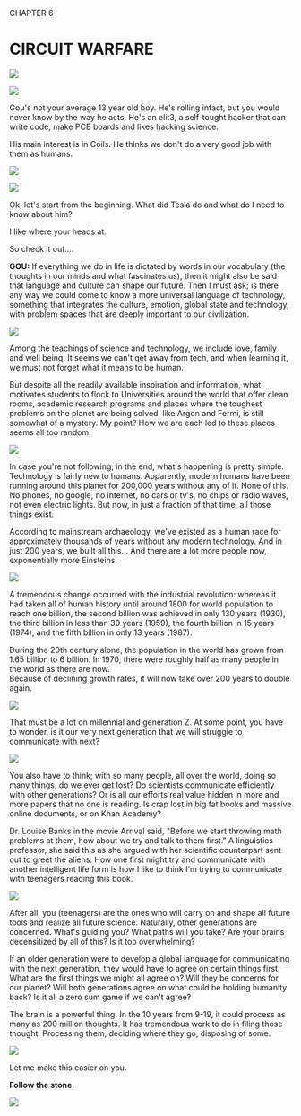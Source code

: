 CHAPTER 6

# CIRCUIT WARFARE

![](https://pbs.twimg.com/media/DYG_5z9VwAA9oZ-.jpg)

![](http://res.cloudinary.com/dzryfxssm/image/upload/v1474384734/Gou_Sketch_z1dmps.jpg)

Gou's not your average 13 year old boy. He's rolling infact, but you would never know by the way he acts. He's an elit3, a self-tought hacker that can write code, make PCB boards and likes hacking science.

His main interest is in Coils. He thinks we don't do a very good job with them as humans.

![](https://pbs.twimg.com/media/DYHb_KuVMAANLuT.jpg)

![](https://pbs.twimg.com/media/DYHdvnWU8AASmsG.jpg)

Ok, let's start from the beginning. What did Tesla do and what do I need to know about him?

I like where your heads at.

So check it out....

**GOU:** If everything we do in life is dictated by words in our vocabulary \(the thoughts in our minds and what fascinates us\), then it might also be said that language and culture can shape our future. Then I must ask; is there any way we could come to know a more universal language of technology, something that integrates the culture, emotion, global state and technology, with problem spaces that are deeply important to our civilization.

![](https://thumbs.mic.com/MmRjN2Q1YjliNSMvVVVINTRkM251YXhNYWVJejFxYjByOElrVFo0PS8yOHg1NDoxNDY5eDc4Ny8xMjgweDYyMC9maWx0ZXJzOnF1YWxpdHkoNzUpL2h0dHBzOi8vczMuYW1hem9uYXdzLmNvbS9wb2xpY3ltaWMtaW1hZ2VzL2MwcHByY3RoMXNkY2NmajczcW9zZHl5aXlqcHV6eHJwbHp4NXdqc2JmZmpyeWxycGRyY2t0d3B3aXR0dXlkeWIuanBn.jpg)

Among the teachings of science and technology, we include love, family and well being. It seems we can't get away from tech, and when learning it, we must not forget what it means to be human.

But despite all the readily available inspiration and information, what motivates students to flock to Universities around the world that offer clean rooms, academic research programs and places where the toughest problems on the planet are being solved, like Argon and Fermi, is still somewhat of a mystery. My point? How we are each led to these places seems all too random.

![](http://www.extremetech.com/wp-content/uploads/2015/06/higgs-2.jpg)

In case you're not following, in the end, what's happening is pretty simple. Technology is fairly new to humans. Apparently, modern humans have been running around this planet for 200,000 years without any of it. None of this. No phones, no google, no internet, no cars or tv's, no chips or radio waves, not even electric lights. But now, in just a fraction of that time, all those things exist.

According to mainstream archaeology, we've existed as a human race for approximately thousands of years without any modern technology. And in just 200 years, we built all this... And there are a lot more people now, exponentially more Einsteins.

![](http://www.funbodytherapy.com/wp-content/uploads/2015/03/evolution-of-man-to-computer.jpg)

A tremendous change occurred with the industrial revolution: whereas it had taken all of human history until around 1800 for world population to reach one billion, the second billion was achieved in only 130 years \(1930\), the third billion in less than 30 years \(1959\), the fourth billion in 15 years \(1974\), and the fifth billion in only 13 years \(1987\).

During the 20th century alone, the population in the world has grown from 1.65 billion to 6 billion. In 1970, there were roughly half as many people in the world as there are now.  
Because of declining growth rates, it will now take over 200 years to double again.

![](https://upload.wikimedia.org/wikipedia/commons/thumb/b/b7/Population_curve.svg/350px-Population_curve.svg.png)

That must be a lot on millennial and generation Z. At some point, you have to wonder, is it our very next generation that we will struggle to communicate with next?

![](http://blogs.sap.com/innovation/files/2015/10/Wired-In.jpg)

You also have to think; with so many people, all over the world, doing so many things, do we ever get lost? Do scientists communicate efficiently with other generations? Or is all our efforts real value hidden in more and more papers that no one is reading. Is crap lost in big fat books and massive online documents, or on Khan Academy?

Dr. Louise Banks in the movie Arrival said, "Before we start throwing math problems at them, how about we try and talk to them first." A linguistics professor, she said this as she argued with her scientific counterpart sent out to greet the aliens. How one first might try and communicate with another intelligent life form is how I like to think I'm trying to communicate with teenagers reading this book.

![](http://www.thetimes.co.uk/imageserver/image/methode%2Ftimes%2Fprod%2Fweb%2Fbin%2F569916f4-a73e-11e6-b67a-719634415da0.jpg?crop=998,561,2,65&resize=600)

After all, you \(teenagers\) are the ones who will carry on and shape all future tools and realize all future science. Naturally, other generations are concerned. What's guiding you? What paths will you take? Are your brains decensitized by all of this? Is it too overwhelming?

If an older generation were to develop a global language for communicating with the next generation, they would have to agree on certain things first. What are the first things we might all agree on? Will they be concerns for our planet? Will both generations agree on what could be holding humanity back? Is it all a zero sum game if we can't agree?

The brain is a powerful thing. In the 10 years from 9-19, it could process as many as 200 million thoughts. It has tremendous work to do in filing those thought. Processing them, deciding where they go, disposing of some.

![](http://news.berkeley.edu/wp-content/uploads/2016/04/Brain-Dictionary-750x500-OPTION-2.jpg)

Let me make this easier on you.

**Follow the stone.**

![](http://res.cloudinary.com/dzryfxssm/image/upload/v1475878822/IMG_3287_xj3mdv.jpg)

